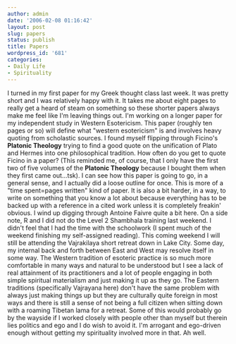 ```yaml
---
author: admin
date: '2006-02-08 01:16:42'
layout: post
slug: papers
status: publish
title: Papers
wordpress_id: '681'
categories:
- Daily Life
- Spirituality
---
```


I turned in my first paper for my Greek thought class last week. It was
pretty short and I was relatively happy with it. It takes me about eight
pages to really get a heard of steam on something so these shorter
papers always make me feel like I'm leaving things out. I'm working on a
longer paper for my independent study in Western Esotericism. This paper
(roughly ten pages or so) will define what "western esotericism" is and
involves heavy quoting from scholastic sources. I found myself flipping
through Ficino's **Platonic Theology** trying to find a good quote on
the unification of Plato and Hermes into one philosophical tradition.
How often do you get to quote Ficino in a paper? (This reminded me, of
course, that I only have the first two of five volumes of the **Platonic
Theology** because I bought them when they first came out...tsk). I can
see how this paper is going to go, in a general sense, and I actually
did a loose outline for once. This is more of a "time spent=pages
written" kind of paper. It is also a bit harder, in a way, to write on
something that you know a lot about because everything has to be backed
up with a reference in a cited work unless it is completely freakin'
obvious. I wind up digging through Antoine Faivre quite a bit here. On a
side note, R and I did not do the Level 2 Shambhala training last
weekend. I didn't feel that I had the time with the schoolwork (I spent
much of the weekend finishing my self-assigned reading). This coming
weekend I will still be attending the Vajrakilaya short retreat down in
Lake City. Some day, my internal back and forth between East and West
may resolve itself in some way. The Western tradition of esoteric
practice is so much more comfortable in many ways and natural to be
understood but I see a lack of real attainment of its practitioners and
a lot of people engaging in both simple spiritual materialism and just
making it up as they go. The Eastern traditions (specifically Vajrayana
here) don't have the same problem with always just making things up but
they are culturally quite foreign in most ways and there is still a
sense of not being a full citizen when sitting down with a roaming
Tibetan lama for a retreat. Some of this would probably go by the
wayside if I worked closely with people other than myself but therein
lies politics and ego and I do wish to avoid it. I'm arrogant and
ego-driven enough without getting my spirituality involved more in that.
Ah well.
